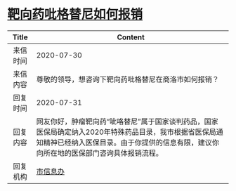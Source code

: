 # <a href="http://www.shangluo.gov.cn/zmhd/ldxxxx.jsp?urltype=leadermail.LeaderMailContentUrl&wbtreeid=1112&leadermailid=6256">靶向药吡格替尼如何报销</a>
| Title |                                               Content                                               |
|:-----:|-----------------------------------------------------------------------------------------------------|
| 来信时间  | 2020-07-30                                                                                          |
| 来信内容  | 尊敬的领导，想咨询下靶向药吡格替尼在商洛市如何报销？                                                                          |
| 回复时间  | 2020-07-31                                                                                          |
| 回复内容  | 网友你好，肿瘤靶向药“呲咯替尼”属于国家谈判药品，国家医保局确定纳入2020年特殊药品目录，我市根据省医保局通知精神已经纳入医保目录。由于你提供的信息有限，建议你向所在地的医保部门咨询具体报销流程。 |
| 回复机构  | <a href="../../categories/agencies/市信息办.md">市信息办</a>                                                  |